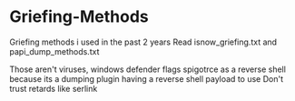 # Griefing-Methods
Griefing methods i used in the past 2 years
Read isnow_griefing.txt and papi_dump_methods.txt

Those aren't viruses, windows defender flags spigotrce as a reverse shell because its a dumping plugin having a reverse shell payload to use
Don't trust retards like serlink
